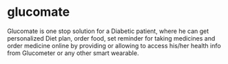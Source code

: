 # glucomate
Glucomate is one stop solution for a Diabetic patient, where he can get personalized Diet plan, order food, set reminder for taking medicines and order medicine online by providing or allowing to access his/her health info from Glucometer or any other smart wearable.
